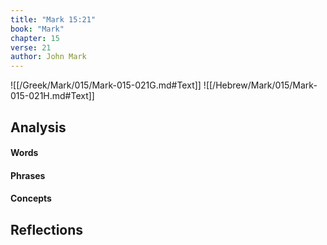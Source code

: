 ```yaml
---
title: "Mark 15:21"
book: "Mark"
chapter: 15
verse: 21
author: John Mark
---
```

![[/Greek/Mark/015/Mark-015-021G.md#Text]]
![[/Hebrew/Mark/015/Mark-015-021H.md#Text]]

## Analysis

#### Words

#### Phrases

#### Concepts

## Reflections

